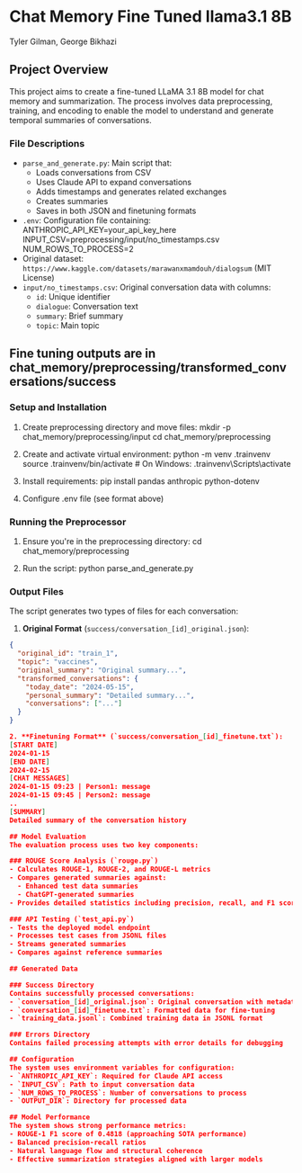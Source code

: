 # Chat Memory Fine Tuned llama3.1 8B
Tyler Gilman, George Bikhazi

## Project Overview
This project aims to create a fine-tuned LLaMA 3.1 8B model for chat memory and summarization. The process involves data preprocessing, training, and encoding to enable the model to understand and generate temporal summaries of conversations.

### File Descriptions
- `parse_and_generate.py`: Main script that:
  - Loads conversations from CSV  
  - Uses Claude API to expand conversations
  - Adds timestamps and generates related exchanges 
  - Creates summaries
  - Saves in both JSON and finetuning formats
- `.env`: Configuration file containing:
  ANTHROPIC_API_KEY=your_api_key_here
  INPUT_CSV=preprocessing/input/no_timestamps.csv 
  NUM_ROWS_TO_PROCESS=2
- Original dataset: `https://www.kaggle.com/datasets/marawanxmamdouh/dialogsum` (MIT License)
- `input/no_timestamps.csv`: Original conversation data with columns:
  - `id`: Unique identifier
  - `dialogue`: Conversation text  
  - `summary`: Brief summary
  - `topic`: Main topic

## Fine tuning outputs are in chat_memory/preprocessing/transformed_conversations/success

### Setup and Installation
1. Create preprocessing directory and move files:
mkdir -p chat_memory/preprocessing/input
cd chat_memory/preprocessing

2. Create and activate virtual environment:
python -m venv .trainvenv
source .trainvenv/bin/activate  # On Windows: .trainvenv\Scripts\activate

3. Install requirements:
pip install pandas anthropic python-dotenv

4. Configure .env file (see format above)

### Running the Preprocessor
1. Ensure you're in the preprocessing directory:
cd chat_memory/preprocessing

2. Run the script:
python parse_and_generate.py

### Output Files
The script generates two types of files for each conversation:

1. **Original Format** (`success/conversation_[id]_original.json`):
```json
{
  "original_id": "train_1",
  "topic": "vaccines", 
  "original_summary": "Original summary...",
  "transformed_conversations": {
    "today_date": "2024-05-15",
    "personal_summary": "Detailed summary...",
    "conversations": ["..."]
  }
}

2. **Finetuning Format** (`success/conversation_[id]_finetune.txt`):
[START DATE]
2024-01-15
[END DATE]
2024-02-15
[CHAT MESSAGES]
2024-01-15 09:23 | Person1: message
2024-01-15 09:45 | Person2: message
..
[SUMMARY]
Detailed summary of the conversation history

## Model Evaluation
The evaluation process uses two key components:

### ROUGE Score Analysis (`rouge.py`)
- Calculates ROUGE-1, ROUGE-2, and ROUGE-L metrics
- Compares generated summaries against:
  - Enhanced test data summaries
  - ChatGPT-generated summaries 
- Provides detailed statistics including precision, recall, and F1 scores

### API Testing (`test_api.py`)
- Tests the deployed model endpoint
- Processes test cases from JSONL files
- Streams generated summaries
- Compares against reference summaries

## Generated Data

### Success Directory
Contains successfully processed conversations:
- `conversation_[id]_original.json`: Original conversation with metadata
- `conversation_[id]_finetune.txt`: Formatted data for fine-tuning
- `training_data.jsonl`: Combined training data in JSONL format

### Errors Directory
Contains failed processing attempts with error details for debugging

## Configuration
The system uses environment variables for configuration:
- `ANTHROPIC_API_KEY`: Required for Claude API access
- `INPUT_CSV`: Path to input conversation data
- `NUM_ROWS_TO_PROCESS`: Number of conversations to process
- `OUTPUT_DIR`: Directory for processed data

## Model Performance
The system shows strong performance metrics:
- ROUGE-1 F1 score of 0.4818 (approaching SOTA performance)
- Balanced precision-recall ratios
- Natural language flow and structural coherence
- Effective summarization strategies aligned with larger models
